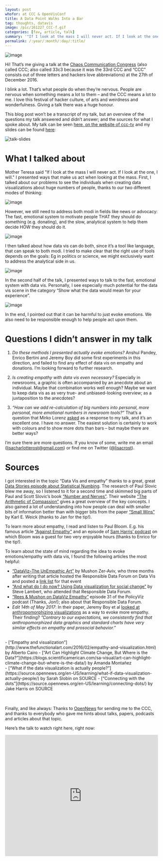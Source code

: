```yaml
---
layout: post
whofor: at CCC & OpenVisConf
title: A Data Point Walks Into a Bar
tag: thoughts, datavis
image: /pic/161227_CCC-f.gif
categories: [fav, article, talk]
summary: '"If I look at the mass I will never act. If I look at the one, I will." A look at data (vis) vs anecdotes.'
permalink: /:year/:month/:day/:title/
---
```


![image](/pic/161227_CCC3.gif)

Hi! That’s me giving a talk at the [Chaos Communication Congress](https://events.ccc.de/congress/2016/wiki/Main_Page) (also called CCC; also called 33c3 because it was the 33rd CCC and “CCC” consists out of three letters and hackers love abbreviations) at the 27th of December 2016.

I blink a lot. That’s what people do when they’re nervous. People are nervous when something means a lot to them – and the CCC means a lot to me. I love this festival of hacker culture, of arts and weirdness and wonderfulness. Giving a talk there was a huge honour.

This blog post won’t be a transcript of my talk, but an overview of the questions my talk answered and didn’t answer; and the sources for what I spoke about. My talk can be seen [here, on the website of ccc-tv](https://media.ccc.de/v/33c3-7999-a_data_point_walks_into_a_bar) and my slides can be found [here](https://lab.dsst.io/slides/33c3/7999.html):

![talk-slides](/pic/0000_talks/161201_ADatpointWalksIntoABar.gif)


# What I talked about

Mother Teresa said "If I look at the mass I will never act. If I look at the one, I will." I presented ways that make us act when looking at the mass. First, I talked about our problems to see the individuals when creating data visualizations about huge numbers of people, thanks to our two different modes of thinking:

![image](/pic/161227_CCC4.png)

However, we still need to address both modi in fields like news or advocacy: The fast, emotional system to motivate people THAT they should do something (e.g. donating), and the slow, analytical system to help them decide HOW they should do it.

![image](/pic/161227_CCC5.png)

I then talked about how data vis can do both, since it’s a tool like language, that can speak to both modi. I tried to make clear that the right use of tools depends on the goals: Eg in politics or science, we might exclusively want to address the analytical side in us.

![image](/pic/161227_CCC6.png)

In the second half of the talk, I presented ways to talk to the fast, emotional system with data vis. Personally, I see especially much potential for the data vis scene in the category “Show what the data would mean for your experience”.

![image](/pic/161227_CCC7.png)

In the end, I pointed out that it can be harmful to just evoke emotions. We also need to be responsible enough to help people act upon them.


# Questions I didn’t answer in my talk

1. *Do these methods I presented actually evoke emotions?* Anshul Pandey, Enrico Bertini and Jeremy Boy did some first experiments in this direction, and failed to find any effect of data vis on empathy and donations. I’m looking forward to further research.

2. *Is creating empathy with data vis even necessary?* Especially in newsrooms, a graphic is often accompanied by an anecdote about an individual. Maybe that combination works well enough? Maybe we want to keep data vis as as very true- and unbiased-looking overview; as a juxtaposition to the anecdotes?

3. *“How can we add re-calculation of big numbers into personal, more personal, more emotional numbers in newsroom tools?”* That’s a question that Mirko Lorenz [asked](https://twitter.com/mirkolorenz/status/814802006816735232) as a response to my talk, and it’s an excellent one. I have no answer. The easiest solution is certainly to work with colours and to show more dots than bars – but maybe there are better ways?

I’m sure there are more questions. If you know of some, write me an email ([lisacharlotterost@gmail.com](mailto:lisacharlotterost@gmail.com)) or find me on Twitter ([@lisacrost](https://twitter.com/lisacrost)).


# Sources

I got interested in the topic “Data Vis and empathy” thanks to a great, great [Data Stories episode about Statistical Numbing](https://www.google.de/webhp?sourceid=chrome-instant&ion=1&espv=2&ie=UTF-8#q=datastories%20paul%20slovic). The research of Paul Slovic blew me away, so I listened to it for a second time and skimmed big parts of Paul and Scott Slovic’s book [“Number and Nerves”](http://osupress.oregonstate.edu/book/numbers-and-nerves). Their website [“The Arithmetic of Compassion”](http://www.arithmeticofcompassion.org/) gives a great overview of the key concepts. I also gained a lot of understanding into how people can deal with smaller bits of information better than with bigger bits from the paper [“Small Wins”](http://www.extension.iastate.edu/registration/events/ela/pdf/Small%20wins%20file.pdf) by Karl E. Weick (thanks to Jan for the tip!).

To learn more about empathy, I read and listen to Paul Bloom. E.g. his famous article [“Against Empathy”](https://bostonreview.net/forum/paul-bloom-against-empathy) and an episode of [Sam Harris’ podcast](https://www.samharris.org/podcast/item/the-virtues-of-cold-blood) on which Bloom was a guest for two very enjoyable hours (thanks to Enrico for the tip!).

To learn about the state of mind regarding the idea to evoke emotions/empathy with data vis, I found the following articles the most helpful:

- [“DataViz–The UnEmpathic Art”](https://responsibledata.io/dataviz-the-unempathetic-art/) by Mushon Zer-Aviv, who three months after writing that article hosted the Responsible Data Forum on Data Vis and posted a [link list](https://responsibledata.io/data-vizualisation-links-and-articles/) for that event
- [“And what do I do now? Using Data visualization for social change”](https://artisticactivism.org/2016/01/data-visualization-for-what/) by Steve Lambert, who attended that Responsible Data Forum.
- [“Rees & Mushon on DataViz Empathy”](https://policyviz.com/podcast/rees-mushon-on-dataviz-empathy/) episode 31 of the PolicyViz podcast (Thanks, Jon!); also about that Responsible Data Forum.
- *Edit 14th of May 2017*: In their paper, Jeremy Boy et al [looked at anthropomorphizing visualizations](https://www.researchgate.net/publication/312166759_Showing_People_Behind_Data_Does_Anthropomorphizing_Visualizations_Elicit_More_Empathy_for_Human_Rights_Data) as a way to evoke more empathy. Their finding? *”Contrary to our expectations, we consistently find that anthropomorphized data graphics and standard charts have very similar effects on empathy and prosocial behavior.”*
<br>
- [“Empathy and visualization”](http://www.thefunctionalart.com/2016/02/empathy-and-visualization.html) by Alberto Cairo
- [“Art Can Highlight Climate Change, But Where is the Data?”](https://blogs.scientificamerican.com/sa-visual/art-can-highlight-climate-change-but-where-is-the-data/) by Amanda Montañez
<br>
- [“What if the data visualization is actually people?”](https://source.opennews.org/en-US/learning/what-if-data-visualization-actually-people/) by Sarah Slobin on SOURCE
- [“Connecting with the dots”](https://source.opennews.org/en-US/learning/connecting-dots/) by Jake Harris on SOURCE

<br><br>
Finally, and like always: Thanks to [OpenNews](https://www.opennews.org/) for sending me to the CCC, and thanks to everybody who gave me hints about talks, papers, podcasts and articles about that topic.

Here’s the talk to watch right here, right now:

<div class="embed">

<iframe width="100%" height="400px" src="https://media.ccc.de/v/33c3-7999-a_data_point_walks_into_a_bar/oembed" frameborder="0" allowfullscreen></iframe>

</div>
